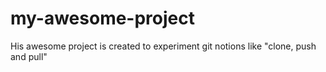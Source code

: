 # my-awesome-project
His awesome project is created to experiment git notions like "clone, push and pull"
